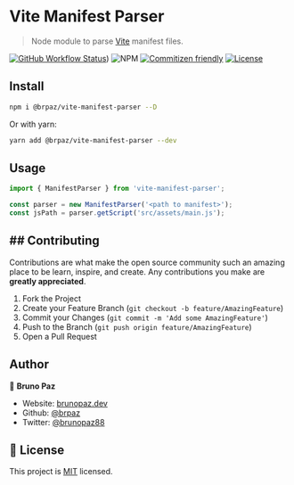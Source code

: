 # Vite Manifest Parser

> Node module to parse [Vite](https://vitejs.dev/) manifest files.

[![GitHub Workflow Status](https://img.shields.io/github/workflow/status/brpaz/vite-manifest-parser/Ci?style=for-the-badge)](http://github.com/brpaz/vite-manifest-parser))
![NPM](https://img.shields.io/npm/v/brpaz/vite-manifest-parser?style=flat-square)
[![Commitizen friendly](https://img.shields.io/badge/commitizen-friendly-brightgreen.svg)](http://commitizen.github.io/cz-cli/)
[![License](https://img.shields.io/badge/License-MIT-yellow.svg?style=for-the-badge)](LICENSE)


## Install

```sh
npm i @brpaz/vite-manifest-parser --D
```

Or with yarn:

```sh
yarn add @brpaz/vite-manifest-parser --dev
```

## Usage

```js
import { ManifestParser } from 'vite-manifest-parser';

const parser = new ManifestParser('<path to manifest>');
const jsPath = parser.getScript('src/assets/main.js');
```

## ## Contributing

Contributions are what make the open source community such an amazing place to be learn, inspire, and create. Any contributions you make are **greatly appreciated**.

1. Fork the Project
2. Create your Feature Branch (`git checkout -b feature/AmazingFeature`)
3. Commit your Changes (`git commit -m 'Add some AmazingFeature'`)
4. Push to the Branch (`git push origin feature/AmazingFeature`)
5. Open a Pull Request

## Author

👤 **Bruno Paz**

* Website: [brunopaz.dev](https://brunopaz.dev)
* Github: [@brpaz](https://github.com/brpaz)
* Twitter: [@brunopaz88](https://twitter.com/brunopaz88)

## 📝 License

This project is [MIT](https://opensource.org/licenses/MIT) licensed.
